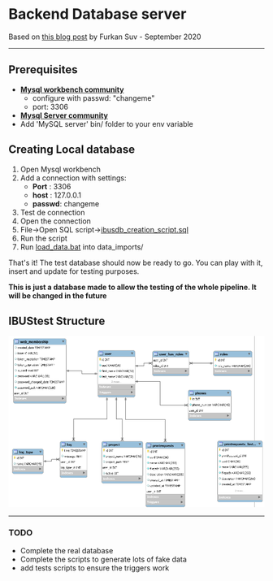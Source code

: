 # Backend Database server
Based on [this blog post](https://blog.dbi-services.com/build-api-backend-server-with-nodejs-and-postgresql/) by Furkan Suv - September 2020

---
## Prerequisites

 - [**Mysql workbench community**](https://dev.mysql.com/downloads/workbench/)
   - configure with passwd: "changeme"
   - port: 3306
 - [**Mysql Server community**](https://dev.mysql.com/downloads/mysql/)
 - Add 'MySQL server' bin/ folder to your env variable 
   
## Creating Local database
1. Open Mysql workbench
2. Add a connection with settings:
   - **Port** : 3306
   - **host** : 127.0.0.1
   - **passwd**: changeme
3. Test de connection
4. Open the connection 
5. File->Open SQL script->[ibusdb_creation_script.sql](ibusdb_creation_script.sql) 
6. Run the script
7. Run [load_data.bat](data_imports/load_data.bat) into data_imports/

That's it! The test database should now be ready to go.
You can play with it, insert and update for testing purposes.

**This is just a database made to allow the testing of the whole pipeline. It will be changed in the future**

## IBUStest Structure
![IBUSdb diagram](IBUSdb_diagram.png)

---
### TODO
 - Complete the real database
 - Complete the scripts to generate lots of fake data
 - add tests scripts to ensure the triggers work 